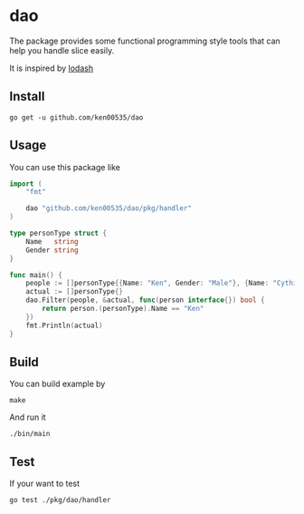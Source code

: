 # dao

The package provides some functional programming style tools that can help you handle slice easily.

It is inspired by [lodash](https://lodash.com/)

## Install

```
go get -u github.com/ken00535/dao
```

## Usage

You can use this package like

```go
import (
	"fmt"

	dao "github.com/ken00535/dao/pkg/handler"
)

type personType struct {
	Name   string
	Gender string
}

func main() {
	people := []personType{{Name: "Ken", Gender: "Male"}, {Name: "Cythia", Gender: "Female"}}
	actual := []personType{}
	dao.Filter(people, &actual, func(person interface{}) bool {
		return person.(personType).Name == "Ken"
	})
	fmt.Println(actual)
}
```

## Build

You can build example by

```
make
```

And run it

```
./bin/main
```

## Test

If your want to test

```bash
go test ./pkg/dao/handler
```
